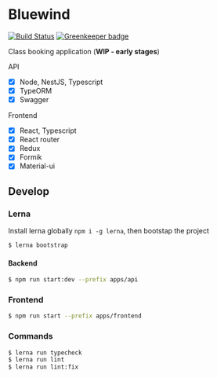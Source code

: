 # Bluewind 

[![Build Status](https://travis-ci.org/belgattitude/bluewind.svg?branch=master)](https://travis-ci.org/belgattitude/bluewind) [![Greenkeeper badge](https://badges.greenkeeper.io/belgattitude/bluewind.svg)](https://greenkeeper.io/)

Class booking application (**WIP - early stages**)

API

- [x] Node, NestJS, Typescript
- [x] TypeORM
- [x] Swagger

Frontend

- [x] React, Typescript
- [x] React router
- [x] Redux
- [x] Formik
- [x] Material-ui
 
## Develop

### Lerna

Install lerna globally `npm i -g lerna`, then bootstap the project

```bash
$ lerna bootstrap
```

#### Backend

```bash
$ npm run start:dev --prefix apps/api
```

### Frontend

```bash
$ npm run start --prefix apps/frontend
```

### Commands

```bash
$ lerna run typecheck
$ lerna run lint
$ lerna run lint:fix
```
